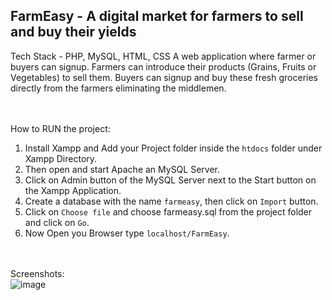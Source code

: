 ## FarmEasy - A digital market for farmers to sell and buy their yields
Tech Stack - PHP, MySQL, HTML, CSS
A web application where farmer or buyers can signup. Farmers can introduce their products (Grains, Fruits or Vegetables) to sell them. Buyers can signup and buy these fresh groceries directly from the farmers eliminating the middlemen. 

<br><br>
How to RUN the project:
1. Install Xampp and Add your Project folder inside the ```htdocs``` folder under Xampp Directory.
2. Then open and start Apache an MySQL Server.
3. Click on Admin button of the MySQL Server next to the Start button on the Xampp Application.
4. Create a database with the name ```farmeasy```, then click on ```Import``` button.
5. Click on ```Choose file``` and choose farmeasy.sql from the project folder and click on ```Go```.
6. Now Open you Browser type ```localhost/FarmEasy```.

<br><br>
Screenshots:
<br>
![image](https://user-images.githubusercontent.com/89032469/153743383-bdec2d1a-14e9-43e3-8180-c757abe8f515.png)
